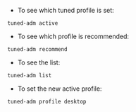 * To see which tuned profile is set:
```
tuned-adm active
```

* To see which profile is recommended:
```
tuned-adm recommend
```

* To see the list:
```
tuned-adm list
```

* To set the new active profile:
```
tuned-adm profile desktop
```
